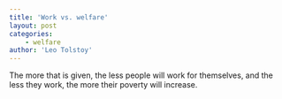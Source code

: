 ```yaml
---
title: 'Work vs. welfare'
layout: post
categories:
    - welfare
author: 'Leo Tolstoy'
---
```


The more that is given, the less people will work for themselves, and the less they work, the more their poverty will increase.
